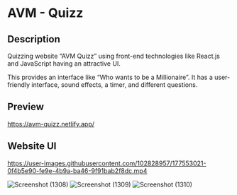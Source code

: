 # AVM - Quizz

## Description
Quizzing website “AVM Quizz” using front-end technologies like React.js and JavaScript having an attractive UI.

This provides an interface like “Who wants to be a Millionaire”. It has a user-friendly interface, sound effects, a timer, and different questions.

## Preview
https://avm-quizz.netlify.app/

## Website UI

https://user-images.githubusercontent.com/102828957/177553021-0f4b5e90-fe9e-4b9a-ba46-9f91bab2f8dc.mp4


![Screenshot (1308)](https://user-images.githubusercontent.com/102828957/177047782-a385a4a2-124b-44d1-b91a-88080bb61cae.png)
![Screenshot (1309)](https://user-images.githubusercontent.com/102828957/177553248-eb48ccef-0781-41dc-8ab0-4b6cd60b1797.png)
![Screenshot (1310)](https://user-images.githubusercontent.com/102828957/177553355-41f2a038-d3f9-41ba-a1f6-1fc0e34c1eaf.png)

